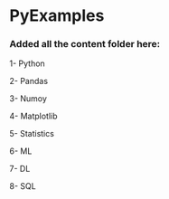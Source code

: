 # PyExamples

### Added all the content folder here:

1- Python 

2- Pandas

3- Numoy

4- Matplotlib

5- Statistics

6- ML

7- DL

8- SQL
